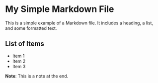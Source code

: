 # My Simple Markdown File

This is a simple example of a Markdown file. It includes a heading, a list, and some formatted text.

## List of Items

- Item 1
- Item 2
- Item 3

**Note**: This is a note at the end.
